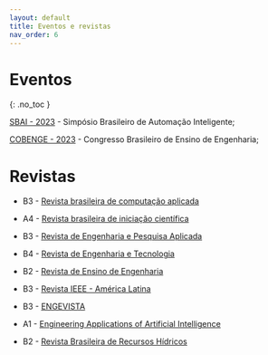 ```yaml
---
layout: default
title: Eventos e revistas
nav_order: 6
---
```


# Eventos
{: .no_toc }

[SBAI - 2023](https://sbai2023.com.br/) - Simpósio Brasileiro de Automação Inteligente;

[COBENGE - 2023]() - Congresso Brasileiro de Ensino de Engenharia;

# Revistas

- B3 - [Revista brasileira de computação aplicada](https://seer.upf.br/index.php/rbca/index)
  
- A4 - [Revista brasileira de iniciação científica](https://periodicoscientificos.itp.ifsp.edu.br/index.php/rbic)
  
- B3 - [Revista de Engenharia e Pesquisa Aplicada](http://revistas.poli.br/index.php/repa)

- B4 - [Revista de Engenharia e Tecnologia](https://revistas.uepg.br/index.php/ret)

- B2 - [Revista de Ensino de Engenharia](http://revista.educacao.ws/revista/index.php/abenge)
  
- B3 - [Revista IEEE - América Latina](https://r9.ieee.org/pt/publicacoes/e-transactions/)

- B3 - [ENGEVISTA](https://periodicos.uff.br/engevista/index)

- A1 - [Engineering Applications of Artificial Intelligence](https://www.sciencedirect.com/journal/engineering-applications-of-artificial-intelligence)

- B2 - [Revista Brasileira de Recursos Hídricos](https://www.abrhidro.org.br/SGCv3/publicacao.php)